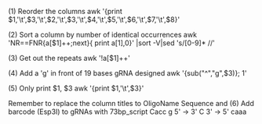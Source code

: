 (1) Reorder the columns
	awk '{print $1,'\t',$3,'\t',$2,'\t',$3,'\t',$4,'\t',$5,'\t',$6,'\t',$7,'\t',$8}' <filename>

(2) Sort a column by number of identical occurrences 
	awk  'NR==FNR{a[$1]++;next}{ print a[$1],$0}'<filename>  <filename> |sort -V|sed 's/[0-9]* //'

(3) Get out the repeats
	awk '!a[$1]++'  <filename>

(4) Add a 'g' in front of 19 bases gRNA designed
	awk '{sub("^","g",$3)}; 1' <filename>
	
(5) Only print $1, $3
	awk '{print $1,'\t',$3}' <filename>
	
Remember to replace the column titles to OligoName Sequence and
(6) Add barcode (Esp3I) to gRNAs with 73bp_script
	Cacc g 5' -> 3'
		C 3' -> 5' caaa